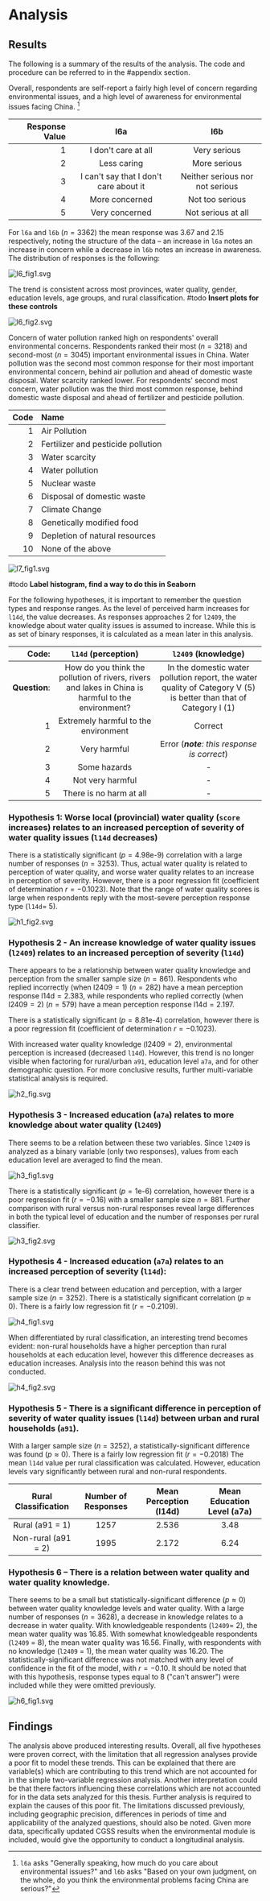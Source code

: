# Analysis

## Results

The following is a summary of the results of the analysis. The code and procedure can be referred to in the #appendix section.

Overall, respondents are self-report a fairly high level of concern regarding environmental issues, and a high level of awareness for environmental issues facing China. [^1]


| Response Value | l6a                                    | l6b                             |
|---------------:|:--------------------------------------:|:-------------------------------:|
|              1 | I don't care at all                    | Very serious                    |
|              2 | Less caring                            | More serious                    |
|              3 | I can't say that I don't care about it | Neither serious nor not serious |
|              4 | More concerned                         | Not too serious                 |
|              5 | Very concerned                         | Not serious at all              |

For `l6a` and `l6b` ($n=3362$) the mean response was 3.67 and 2.15 respectively, noting the structure of the data –  an increase in `l6a` notes an increase in concern while a decrease in `l6b` notes an increase in awareness. The distribution of responses is the following:


![l6_fig1.svg](../outputs/l6_fig1.svg)

The trend is consistent across most provinces, water quality, gender, education levels, age groups, and rural classification. #todo **Insert plots for these controls**


![l6_fig2.svg](../outputs/l6_fig2.svg)

Concern of water pollution ranked high on respondents' overall environmental concerns. Respondents ranked their most ($n=3218$) and second-most ($n=3045$) important environmental issues in China. Water pollution was the second most common response for their most important environmental concern, behind air pollution and ahead of domestic waste disposal. Water scarcity ranked lower. For respondents' second most concern, water pollution was the third most common response, behind domestic waste disposal and ahead of fertilizer and pesticide pollution.

| Code | Name                               |
|-----:|:-----------------------------------|
|    1 | Air Pollution                      |
|    2 | Fertilizer and pesticide pollution |
|    3 | Water scarcity                     |
|    4 | Water pollution                    |
|    5 | Nuclear waste                      |
|    6 | Disposal of domestic waste         |
|    7 | Climate Change                     |
|    8 | Genetically modified food          |
|    9 | Depletion of natural resources     |
|   10 | None of the above                  |

![l7_fig1.svg](../outputs/l7_fig1.svg)

 #todo **Label histogram, find a way to do this in Seaborn**
 
 For the following hypotheses, it is important to remember the question types and response ranges. As the level of perceived harm increases for `l14d`, the value decreases. As responses approaches 2 for `l2409`, the knowledge about water quality issues is assumed to increase. While this is as set of binary responses, it is calculated as a mean later in this analysis.
 
|         Code: | `l14d` (perception)                                                                                | `l2409` (knowledge)                                                                                               |
|--------------:|:--------------------------------------------------------------------------------------------------:|:-----------------------------------------------------------------------------------------------------------------:|
| **Question**: | How do you think the pollution of rivers, rivers and lakes in China is harmful to the environment? | In the domestic water pollution report, the water quality of Category V (5) is better than that of Category I (1) |
|             1 | Extremely harmful to the environment                                                               | Correct                                                                                                           |
|             2 | Very harmful                                                                                       | Error (***note**: this response is correct*)                                                                      |
|             3 | Some hazards                                                                                       | -                                                                                                                 |
|             4 | Not very harmful                                                                                   | -                                                                                                                 |
|             5 | There is no harm at all                                                                            | -                                                                                                                 |


### Hypothesis 1: Worse local (provincial) water quality (`score` increases) relates to an increased perception of severity of water quality issues (`l14d` decreases)

There is a statistically significant ($p=4.98 \text{e-}9$) correlation with a large number of responses ($n = 3253$). Thus, actual water quality is related to perception of water quality, and worse water quality relates to an increase in perception of severity. However, there is a poor regression fit (coefficient of determination $r=-0.1023$). Note that the range of water quality scores is large when respondents reply with the most-severe perception response type (`l14d`= 5).


![h1_fig2.svg](../outputs/h1_fig2.svg)

### Hypothesis 2 - An increase knowledge of water quality issues (`l2409`) relates to an increased perception of severity (`l14d`)

There appears to be a relationship between water quality knowledge and perception from the smaller sample size ($n=861$). Respondents who replied incorrectly (when $\text{l2409}=1$) ($n=282$) have a mean perception response $\text{l14d}=2.383$, while respondents who replied correctly (when $\text{l2409}=2$) ($n=579$) have a mean perception response $\text{l14d}=2.197$.

There is a statistically significant ($p= 8.81 \text{e-}4$) correlation, however there is a poor regression fit (coefficient of determination $r=-0.1023$).

With increased water quality knowledge ($\text{l2409}=2$), environmental perception is increased (decreased `l14d`). However, this trend is no longer visible when factoring for rural/urban `a91`, education level `a7a`, and for other demographic question. For more conclusive results, further multi-variable statistical analysis is required.

![h2_fig.svg](../outputs/h2_fig1.svg)

### Hypothesis 3 - Increased education (`a7a`) relates to more knowledge about water quality (`l2409`)

There seems to be a relation between these two variables. Since `l2409` is analyzed as a binary variable (only two responses), values from each education level are averaged to find the mean.

![h3_fig1.svg](../outputs/h3_fig1.svg)

There is a statistically significant ($p= 1 \text{e-}6$) correlation, however there is a poor regression fit ($r=-0.16$) with a smaller sample size $n=881$. Further comparison with rural versus non-rural responses reveal large differences in both the typical level of education and the number of responses per rural classifier.


![h3_fig2.svg](../outputs/h3_fig2.svg)

### Hypothesis 4 - Increased education (`a7a`) relates to an increased perception of severity (`l14d`):

There is a clear trend between education and perception, with a larger sample size ($n=3252$). There is a statistically significant correlation ($p \approx 0$). There is a fairly low regression fit ($r=-0.2109$).


![h4_fig1.svg](../outputs/h4_fig1.svg)

When differentiated by rural classification, an interesting trend becomes evident: non-rural households have a higher perception than rural households at each education level, however this difference decreases as education increases. Analysis into the reason behind this was not conducted.

![h4_fig2.svg](../outputs/h4_fig2.svg)

### Hypothesis 5 - There is a significant difference in perception of severity of water quality issues (`l14d`) between urban and rural households (`a91`).

With a larger sample size ($n=3252$), a statistically-significant difference was found ($p \approx 0$). There is a fairly low regression fit ($r=-0.2018$) The mean `l14d` value per rural classification was calculated. However, education levels vary significantly between rural and non-rural respondents.


| Rural Classification | Number of Responses | Mean Perception (l14d) | Mean Education Level (a7a) |
|:--------------------:|:-------------------:|:----------------------:|:--------------------------:|
| Rural (a91 = 1)      | 1257                | 2.536                  | 3.48                       |
| Non-rural (a91 = 2)  | 1995                | 2.172                  | 6.24                       |

### Hypothesis 6 – There is a relation between water quality and water quality knowledge.

There seems to be a small but statistically-significant difference ($p \approx 0$) between water quality knowledge levels and water quality. With a large number of responses ($n=3628$), a decrease in knowledge relates to a decrease in water quality. With knowledgeable respondents (`l2409`= 2), the mean water quality was 16.85. With somewhat knowledgeable respondents (`l2409` = 8), the mean water quality was 16.56. Finally, with respondents with no knowledge (`l2409` = 1), the mean water quality was 16.20. The statistically-significant difference was not matched with any level of confidence in the fit of the model, with $r = -0.10$. It should be noted that with this hypothesis, response types equal to 8 ("can't answer") were included while they were omitted previously. 

![h6_fig1.svg](../outputs/h6_fig1.svg)


## Findings

The analysis above produced interesting results. Overall, all five hypotheses were proven correct, with the limitation that all regression analyses provide a poor fit to model these trends. This can be explained that there are variable(s) which are contributing to this trend which are not accounted for in the simple two-variable regression analysis. Another interpretation could be that there factors influencing these correlations which are not accounted for in the data sets analyzed for this thesis. Further analysis is required to explain the causes of this poor fit. The limitations discussed previously, including geographic precision, differences in periods of time and applicability of the analyzed questions, should also be noted. Given more data, specifically updated CGSS results when the environmental module is included, would give the opportunity to conduct a longitudinal analysis.

[^1]: `l6a` asks "Generally speaking, how much do you care about environmental issues?" and `l6b` asks "Based on your own judgment, on the whole, do you think the environmental problems facing China are serious?"